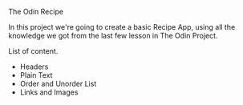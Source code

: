 The Odin Recipe

In this project we're going to create a basic Recipe App, using all the 
knowledge we got from the last few lesson in The Odin Project.

List of content.
- Headers
- Plain Text
- Order and Unorder List
- Links and Images

